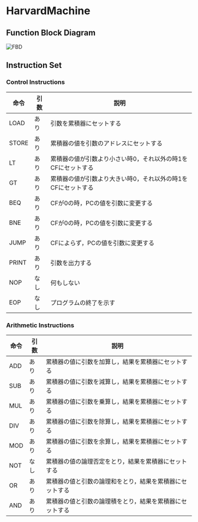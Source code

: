 # HarvardMachine

## Function Block Diagram

![FBD](https://pbs.twimg.com/media/ElgcIgRVoAADdsD?format=png&name=large)

## Instruction Set

### Control Instructions
| 命令  | 引数  | 説明                                                    |
| ----- | ---- | ------------------------------------------------------- |
| LOAD  | あり  | 引数を累積器にセットする                                  |
| STORE | あり  | 累積器の値を引数のアドレスにセットする                     |
| LT    | あり  | 累積器の値が引数より小さい時0，それ以外の時1をCFにセットする |
| GT    | あり  | 累積器の値が引数より大きい時0，それ以外の時1をCFにセットする |
| BEQ   | あり  | CFが0の時，PCの値を引数に変更する                          |
| BNE   | あり  | CFが0の時，PCの値を引数に変更する                          |
| JUMP  | あり  | CFによらず，PCの値を引数に変更する                         |
| PRINT | あり  | 引数を出力する                                           |
| NOP   | なし  | 何もしない                                               |
| EOP   | なし  | プログラムの終了を示す                                    |

### Arithmetic Instructions
| 命令  | 引数  | 説明                                                    |
| ----- | ---- | ------------------------------------------------------- |
| ADD   | あり  | 累積器の値に引数を加算し，結果を累積器にセットする          |
| SUB   | あり  | 累積器の値に引数を減算し，結果を累積器にセットする          |
| MUL   | あり  | 累積器の値に引数を乗算し，結果を累積器にセットする          |
| DIV   | あり  | 累積器の値に引数を除算し，結果を累積器にセットする          |
| MOD   | あり  | 累積器の値に引数を余算し，結果を累積器にセットする          |
| NOT   | なし  | 累積器の値の論理否定をとり，結果を累積器にセットする        |
| OR    | あり  | 累積器の値と引数の論理和をとり，結果を累積器にセットする     |
| AND   | あり  | 累積器の値と引数の論理積をとり，結果を累積器にセットする     |
